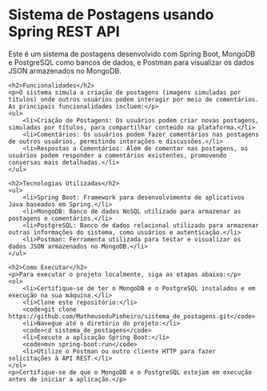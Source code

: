 <!DOCTYPE html>
<html lang="en">
<head>
    <meta charset="UTF-8">
    <meta name="viewport" content="width=device-width, initial-scale=1.0">
    <title>Sistema de Postagens usando Spring REST API</title>
</head>
<body>
    <h1>Sistema de Postagens usando Spring REST API</h1>
    <p>Este é um sistema de postagens desenvolvido com Spring Boot, MongoDB e PostgreSQL como bancos de dados, e Postman para visualizar os dados JSON armazenados no MongoDB.</p>

    <h2>Funcionalidades</h2>
    <p>O sistema simula a criação de postagens (imagens simuladas por títulos) onde outros usuários podem interagir por meio de comentários. As principais funcionalidades incluem:</p>
    <ul>
        <li>Criação de Postagens: Os usuários podem criar novas postagens, simuladas por títulos, para compartilhar conteúdo na plataforma.</li>
        <li>Comentários: Os usuários podem fazer comentários nas postagens de outros usuários, permitindo interações e discussões.</li>
        <li>Respostas a Comentários: Além de comentar nas postagens, os usuários podem responder a comentários existentes, promovendo conversas mais detalhadas.</li>
    </ul>

    <h2>Tecnologias Utilizadas</h2>
    <ul>
        <li>Spring Boot: Framework para desenvolvimento de aplicativos Java baseados em Spring.</li>
        <li>MongoDB: Banco de dados NoSQL utilizado para armazenar as postagens e comentários.</li>
        <li>PostgreSQL: Banco de dados relacional utilizado para armazenar outras informações do sistema, como usuários e autenticação.</li>
        <li>Postman: Ferramenta utilizada para testar e visualizar os dados JSON armazenados no MongoDB.</li>
    </ul>

    <h2>Como Executar</h2>
    <p>Para executar o projeto localmente, siga as etapas abaixo:</p>
    <ol>
        <li>Certifique-se de ter o MongoDB e o PostgreSQL instalados e em execução na sua máquina.</li>
        <li>Clone este repositório:</li>
        <code>git clone https://github.com/MatheuseduPinheiro/sistema_de_postagens.git</code>
        <li>Navegue até o diretório do projeto:</li>
        <code>cd sistema_de_postagens</code>
        <li>Execute a aplicação Spring Boot:</li>
        <code>mvn spring-boot:run</code>
        <li>Utilize o Postman ou outro cliente HTTP para fazer solicitações à API REST.</li>
    </ol>
    <p>Certifique-se de que o MongoDB e o PostgreSQL estejam em execução antes de iniciar a aplicação.</p>
</body>
</html>
